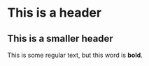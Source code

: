 # This is a header

## This is a smaller header

This is some regular text, but this word is **bold**.
